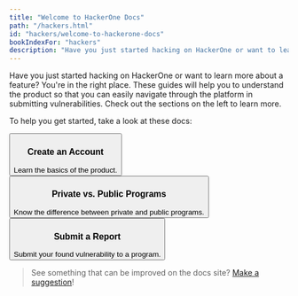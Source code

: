 ```yaml
---
title: "Welcome to HackerOne Docs"
path: "/hackers.html"
id: "hackers/welcome-to-hackerone-docs"
bookIndexFor: "hackers"
description: "Have you just started hacking on HackerOne or want to learn more about a feature? You're in the right place. These guides will help you to understand the product so that you can easily navigate through the platform in submitting vulnerabilities. Check out the sections on the left to learn more."
---
```


Have you just started hacking on HackerOne or want to learn more about a feature? You're in the right place. These guides will help you to understand the product so that you can easily navigate through the platform in submitting vulnerabilities. Check out the sections on the left to learn more.

To help you get started, take a look at these docs:

<button type="button" class="welcome-button" onclick="location.href='/hackers/create-an-account.html'"><h3>Create an Account</h3>Learn the basics of the product.
</button><button type="button" class="welcome-button" onclick="location.href='/hackers/private-vs-public-programs.html'"><h3>Private vs. Public Programs</h3>Know the difference between private and public programs.</button><button type="button" class="welcome-button" onclick="location.href='/hackers/submitting-reports.html'"><h3>Submit a Report</h3>Submit your found vulnerability to a program.</button>

>See something that can be improved on the docs site? [Make a suggestion](/organizations/edit-the-doc-site.html)!
